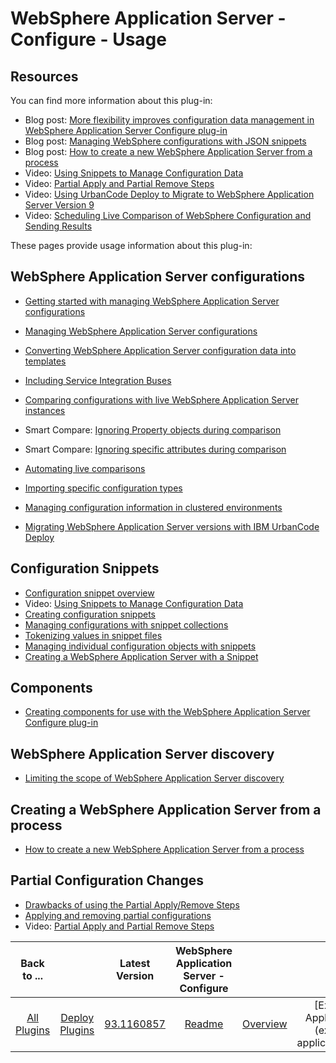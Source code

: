 # WebSphere Application Server - Configure - Usage

## Resources

You can find more information about this plug-in:

* Blog post: [More flexibility improves configuration data management in WebSphere Application Server Configure plug-in](https://community.ibm.com/community/user/wasdevops/blogs/laurel-dickson-bull1/2022/07/25/more-flexibility-improves-configuration-data-manag)
* Blog post: [Managing WebSphere configurations with JSON snippets](https://community.ibm.com/community/user/wasdevops/blogs/laurel-dickson-bull1/2022/07/25/managing-websphere-configurations-with-json-snippe)
* Blog post: [How to create a new WebSphere Application Server from a process](https://community.ibm.com/community/user/wasdevops/blogs/osman-burucu/2023/01/03/how-to-create-a-new-websphere-application-server-f)
* Video: [Using Snippets to Manage Configuration Data](https://www.youtube.com/watch?v=iy8D2z6vPQ8)
* Video: [Partial Apply and Partial Remove Steps](https://youtu.be/Qhf1r8_mljc)
* Video: [Using UrbanCode Deploy to Migrate to WebSphere Application Server Version 9](https://www.youtube.com/watch?v=Gu5veyk6DUo)
* Video: [Scheduling Live Comparison of WebSphere Configuration and Sending Results](https://youtu.be/VjT2VGwdlW4)

These pages provide usage information about this plug-in:

## WebSphere Application Server configurations

* [Getting started with managing WebSphere Application Server configurations](https://community.ibm.com/community/user/wasdevops/blogs/osman-burucu/2023/01/03/getting-started-with-managing-websphere-applicatio)
* [Managing WebSphere Application Server configurations](https://community.ibm.com/community/user/wasdevops/communities/community-home/recent-community-blogs?communitykey=9adfe6b6-2e23-4895-8b27-38b93b5e152c)
* [Converting WebSphere Application Server configuration data into templates](https://community.ibm.com/community/user/wasdevops/blogs/laurel-dickson-bull1/2022/07/25/converting-websphere-application-server-configurat?CommunityKey=9adfe6b6-2e23-4895-8b27-38b93b5e152c)

* [Including Service Integration Buses](https://community.ibm.com/community/user/wasdevops/blogs/osman-burucu/2023/01/03/including-service-integration-buses)

* [Comparing configurations with live WebSphere Application Server instances](https://community.ibm.com/community/user/wasdevops/blogs/osman-burucu/2023/01/03/comparing-configurations-with-live-websphere-appli)

* Smart Compare: [Ignoring Property objects during comparison](https://youtu.be/xeGiIKNuuX0)
* Smart Compare: [Ignoring specific attributes during comparison](https://youtu.be/JBlTKpsP7aw)

* [Automating live comparisons](https://community.ibm.com/community/user/wasdevops/blogs/osman-burucu/2023/01/03/automating-live-comparisons)
* [Importing specific configuration types](https://community.ibm.com/community/user/wasdevops/blogs/osman-burucu/2023/01/03/importing-specific-configuration-types)
* [Managing configuration information in clustered environments](https://community.ibm.com/community/user/wasdevops/blogs/osman-burucu/2023/01/04/managing-configuration-information-in-clustered-en)
* [Migrating WebSphere Application Server versions with IBM UrbanCode Deploy](https://community.ibm.com/community/user/wasdevops/blogs/osman-burucu/2023/01/04/migrating-websphere-application-server-versions-wi)

## Configuration Snippets

* [Configuration snippet overview](https://community.ibm.com/community/user/wasdevops/blogs/osman-burucu/2023/01/04/configuration-snippet-overview)
* Video: [Using Snippets to Manage Configuration Data](https://www.youtube.com/watch?v=iy8D2z6vPQ8)
* [Creating configuration snippets](https://community.ibm.com/community/user/wasdevops/blogs/laurel-dickson-bull1/2022/07/22/creating-configuration-snippets)
* [Managing configurations with snippet collections](https://community.ibm.com/community/user/wasdevops/blogs/laurel-dickson-bull1/2022/07/25/managing-configurations-with-snippet-collections)
* [Tokenizing values in snippet files](https://community.ibm.com/community/user/wasdevops/blogs/laurel-dickson-bull1/2022/07/25/tokenizing-values-in-snippet-files)
* [Managing individual configuration objects with snippets](https://community.ibm.com/community/user/wasdevops/blogs/osman-burucu/2023/01/04/managing-individual-configuration-objects-with-sni)
* [Creating a WebSphere Application Server with a Snippet](https://community.ibm.com/community/user/wasdevops/blogs/osman-burucu/2023/01/04/creating-a-websphere-application-server-with-a-sni)

## Components

* [Creating components for use with the WebSphere Application Server Configure plug-in](https://community.ibm.com/community/user/wasdevops/blogs/osman-burucu/2023/01/05/creating-components-for-use-with-the-websphere-app)

## WebSphere Application Server discovery

* [Limiting the scope of WebSphere Application Server discovery](https://community.ibm.com/community/user/wasdevops/blogs/osman-burucu/2023/01/05/limiting-the-scope-of-websphere-application-server)

## Creating a WebSphere Application Server from a process

* [How to create a new WebSphere Application Server from a process](https://community.ibm.com/community/user/wasdevops/blogs/osman-burucu/2023/01/03/how-to-create-a-new-websphere-application-server-f)

## Partial Configuration Changes

* [Drawbacks of using the Partial Apply/Remove Steps](https://community.ibm.com/community/user/wasdevops/blogs/osman-burucu/2023/01/05/drawbacks-of-using-partial-applyremove)
* [Applying and removing partial configurations](https://community.ibm.com/community/user/wasdevops/blogs/osman-burucu/2022/07/06/applying-and-removing-partial-configurations/)
* Video: [Partial Apply and Partial Remove Steps](https://youtu.be/https://www.youtube.com/watch?v=Qhf1r8_mljc)

|Back to ...||Latest Version|WebSphere Application Server - Configure ||||||||
| :---: | :---: | :---: | :---: | :---: | :---: | :---: | :---: | :---: | :---: | :---: |
|[All Plugins](../../index.md)|[Deploy Plugins](../README.md)|[93.1160857](https://raw.githubusercontent.com/UrbanCode/IBM-UCD-PLUGINS/main/files/WebSphereConfiguration/ucd-WebSphereConfiguration-93.1160857.zip)|[Readme](README.md)|[Overview](overview.md)|[Example Applications](example applications.md)|[Example Processes](example processes.md)|[Steps](steps.md)|[Roles](roles.md)|[Troubleshooting](troubleshooting.md)|[Downloads](downloads.md)|
